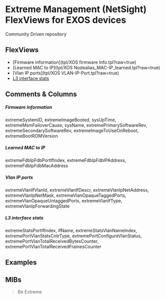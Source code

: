 # Extreme Management (NetSight) FlexViews for EXOS devices

Community Driven repository


## FlexViews
* [Firmware information](tpl/XOS firmware Info.tpl?raw=true)
* [Learned MAC to IP](tpl/XOS Nodealias_MAC-IP_learned.tpl?raw=true)
* [Vlan IP ports](tpl/XOS VLAN-IP-Port.tpl?raw=true)
* [L3 interface stats](tpl/XOS_L3interface_stats.tpl?raw=true)

## Comments & Columns
##### Firmware information
extremeSystemID, extremeImageBooted, sysUpTime, extremeMsmFailoverCause, sysName, extremePrimarySoftwareRev, extremeSecondarySoftwareRev, extremeImageToUseOnReboot, extremeBootROMVersion
##### Learned MAC to IP
extremeFdbIpFdbPortIfIndex, extremeFdbIpFdbIPAddress, extremeFdbIpFdbMacAddress
##### Vlan IP ports
extremeVlanIfVlanId, extremeVlanIfDescr, extremeVlanIpNetAddress, extremeVlanIpNetMask, extremeVlanOpaqueTaggedPorts, extremeVlanOpaqueUntaggedPorts, extremeVlanIfType, extremeVlanIpForwardingState
##### L3 interface stats
extremeStatsPortIfIndex, ifName, extremeStatsVlanNameIndex, extremePortVlanStatsCntrType, extremePortConfigureVlanStatus, extremePortVlanTotalReceivedBytesCounter, extremePortVlanTotalReceivedFramesCounter

## Examples

## MIBs

>Be Extreme